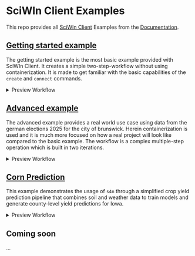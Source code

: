 # SciWIn Client Examples
This repo provides all [SciWIn Client](https://github.com/fairagro/m4.4_sciwin_client) Examples from the [Documentation](https://fairagro.github.io/m4.4_sciwin_client/).

## [Getting started example](https://github.com/fairagro/m4.4_sciwin_client_demo_basic/tree/complete_run)
The getting started example is the most basic example provided with SciWIn Client. It creates a simple two-step-workflow without using containerization. It is made to get familiar with the basic capabilities of the `create` and `connect` commands.
<details><summary>Preview Workflow</summary>
<img src="https://raw.githubusercontent.com/fairagro/m4.4_sciwin_client_demo_basic/complete_run/workflow.svg" alt="workflow"/>
</details>

## [Advanced example](https://github.com/fairagro/m4.4_sciwin_client_demo/tree/complete_run)
The advanced example provides a real world use case using data from the german elections 2025 for the city of brunswick. Herein containerization is used and it is much more focused on how a real project will look like compared to the basic example. The workflow is a complex multiple-step operation which is built in two iterations.
<details><summary>Preview Workflow</summary>
<img src="https://raw.githubusercontent.com/fairagro/m4.4_sciwin_client_demo/complete_run/workflow_final.svg" alt="workflow"/>
</details>

## [Corn Prediction](https://github.com/fairagro/m4.4_demo_corn_prediction/tree/run)
This example demonstrates the usage of `s4n`  through a simplified crop yield prediction pipeline that combines soil and weather data to train models and generate county-level yield predictions for Iowa.
<details><summary>Preview Workflow</summary>
<img src="https://raw.githubusercontent.com/fairagro/m4.4_demo_corn_prediction/main/workflow.svg" alt="workflow"/>
</details>


## Coming soon
...
